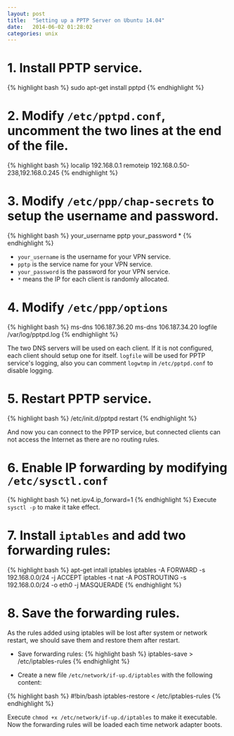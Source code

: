```yaml
---
layout: post
title:  "Setting up a PPTP Server on Ubuntu 14.04"
date:   2014-06-02 01:28:02
categories: unix
---
```


# 1. Install PPTP service.

{% highlight bash %}
sudo apt-get install pptpd
{% endhighlight %}

# 2. Modify `/etc/pptpd.conf`, uncomment the two lines at the end of the file.

{% highlight bash %}
localip 192.168.0.1
remoteip 192.168.0.50-238,192.168.0.245
{% endhighlight %}

# 3. Modify `/etc/ppp/chap-secrets` to setup the username and password.

{% highlight bash %}
your_username pptp your_password *
{% endhighlight %}

* `your_username` is the username for your VPN service.
* `pptp` is the service name for your VPN service.
* `your_password` is the password for your VPN service.
* `*` means the IP for each client is randomly allocated.

# 4. Modify `/etc/ppp/options`
{% highlight bash %}
ms-dns 106.187.36.20
ms-dns 106.187.34.20
logfile /var/log/pptpd.log
{% endhighlight %}

  The two DNS servers will be used on each client. If it is not configured, each client should setup one for itself. `logfile` will be used for PPTP service's logging, also you can comment `logwtmp` in `/etc/pptpd.conf` to disable logging.

# 5. Restart PPTP service.
{% highlight bash %}
/etc/init.d/pptpd restart
{% endhighlight %}

  And now you can connect to the PPTP service, but connected clients can not access the Internet as there are no routing rules.

# 6. Enable IP forwarding by modifying `/etc/sysctl.conf`

{% highlight bash %}
net.ipv4.ip_forward=1
{% endhighlight %}
  Execute `sysctl -p` to make it take effect.

# 7. Install `iptables` and add two forwarding rules:

{% highlight bash %}
apt-get intall iptables
iptables -A FORWARD -s 192.168.0.0/24 -j ACCEPT
iptables -t nat -A POSTROUTING -s 192.168.0.0/24 -o eth0 -j MASQUERADE
{% endhighlight %}


# 8. Save the forwarding rules.
  As the rules added using iptables will be lost after system or network restart, we should save them and restore them after restart.
  
  * Save forwarding rules:
{% highlight bash %}
iptables-save > /etc/iptables-rules
{% endhighlight %}  

  * Create a new file `/etc/network/if-up.d/iptables` with the following content:

{% highlight bash %}
#!bin/bash
 iptables-restore < /etc/iptables-rules
{% endhighlight %}  


  Execute `chmod +x /etc/network/if-up.d/iptables` to make it executable. Now the forwarding rules will be loaded each time network adapter boots.

